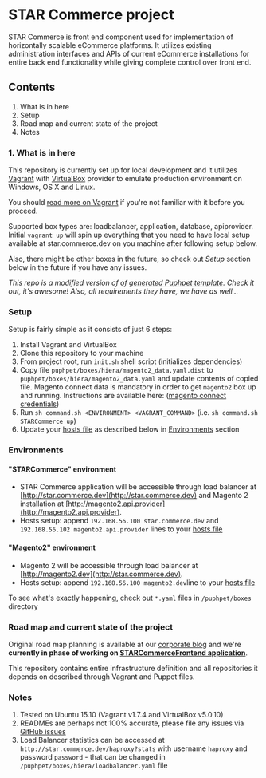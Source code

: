 # STAR Commerce project
STAR Commerce is front end component used for implementation of horizontally scalable eCommerce platforms. It utilizes
existing administration interfaces and APIs of current eCommerce installations for entire back end functionality while
giving complete control over front end.

## Contents
  1. What is in here
  2. Setup
  3. Road map and current state of the project
  4. Notes

### 1. What is in here
This repository is currently set up for local development and it utilizes [Vagrant](https://www.vagrantup.com/) with 
[VirtualBox](https://www.virtualbox.org/) provider to emulate production environment on Windows, OS X and Linux.

You should [read more on Vagrant](https://docs.vagrantup.com/v2/why-vagrant/index.html) if you're not familiar with it
before you proceed.

Supported box types are: loadbalancer, application, database, apiprovider. Initial `vagrant up` will spin up 
everything that you need to have local setup available at star.commerce.dev on you machine after following setup below.

Also, there might be other boxes in the future, so check out *Setup* section below in the future if you have any issues.

*This repo is a modified version of of [generated Puphpet template](https://puphpet.com/). Check it out, it's awesome!
Also, all requirements they have, we have as well...*

### Setup
Setup is fairly simple as it consists of just 6 steps:

  1. Install Vagrant and VirtualBox
  2. Clone this repository to your machine 
  3. From project root, run `init.sh` shell script (initializes dependencies)
  4. Copy file `puphpet/boxes/hiera/magento2_data.yaml.dist` to `puphpet/boxes/hiera/magento2_data.yaml` and update 
  contents of copied file. Magento connect data is mandatory in order to get `magento2` box up and running. Instructions 
  are available here: 
  ([magento connect credentials](https://www.magentocommerce.com/magento-connect/customerdata/secureKeys/list/))
  5. Run `sh command.sh <ENVIRONMENT> <VAGRANT_COMMAND>` (i.e. `sh command.sh STARCommerce up`)
  6. Update your [hosts file](https://en.wikipedia.org/wiki/Hosts_(file)#Location_in_the_file_system) as described below
  in [Environments](README.md#environments) section
  
### Environments
#### "STARCommerce" environment
  - STAR Commerce application will be accessible through load balancer at
[http://star.commerce.dev](http://star.commerce.dev) and Magento 2 installation at 
[http://magento2.api.provider](http://magento2.api.provider).
  - Hosts setup: append `192.168.56.100 star.commerce.dev` and `192.168.56.102 magento2.api.provider` lines to your 
[hosts file](https://en.wikipedia.org/wiki/Hosts_(file)#Location_in_the_file_system)

#### "Magento2" environment
  - Magento 2 will be accessible through load balancer at
[http://magento2.dev](http://star.commerce.dev).
  - Hosts setup: append `192.168.56.100 magento2.dev`line to your 
[hosts file](https://en.wikipedia.org/wiki/Hosts_(file)#Location_in_the_file_system)

To see what's exactly happening, check out `*.yaml` files in `/puphpet/boxes` directory

### Road map and current state of the project
Original road map planning is available at our [corporate blog](http://the-shop.io/star-commerce-roadmap/) and we're 
**currently in phase of working on 
[STARCommerceFrontend application](https://github.com/the-shop/STARCommerceFrontend)**.

This repository contains entire infrastructure definition and all repositories it depends on described through Vagrant 
and Puppet files.

### Notes
  1. Tested on Ubuntu 15.10 (Vagrant v1.7.4 and VirtualBox v5.0.10)
  2. READMEs are perhaps not 100% accurate, please file any issues via 
  [GitHub issues](https://github.com/the-shop/STARCommerceFrontend/issues)
  3. Load Balancer statistics can be accessed at `http://star.commerce.dev/haproxy?stats` with username `haproxy` and 
  password `password` - that can be changed in `/puphpet/boxes/hiera/loadbalancer.yaml` file